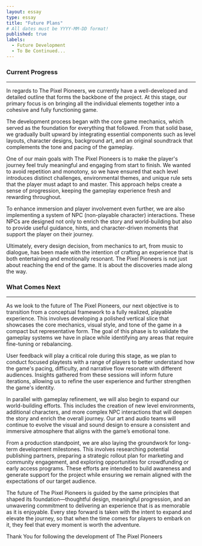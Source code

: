 ```yaml
---
layout: essay
type: essay
title: "Future Plans"
# All dates must be YYYY-MM-DD format!
published: true
labels:
  - Future Development
  - To Be Continued...
---
```




### Current Progress
-----

In regards to The Pixel Pioneers, we currently have a well-developed and detailed outline that forms the backbone of the project. At this stage, our primary focus is on bringing all the individual elements together into a cohesive and fully functioning game.

The development process began with the core game mechanics, which served as the foundation for everything that followed. From that solid base, we gradually built upward by integrating essential components such as level layouts, character designs, background art, and an original soundtrack that complements the tone and pacing of the gameplay.

One of our main goals with The Pixel Pioneers is to make the player's journey feel truly meaningful and engaging from start to finish. We wanted to avoid repetition and monotony, so we have ensured that each level introduces distinct challenges, environmental themes, and unique rule sets that the player must adapt to and master. This approach helps create a sense of progression, keeping the gameplay experience fresh and rewarding throughout.

To enhance immersion and player involvement even further, we are also implementing a system of NPC (non-playable character) interactions. These NPCs are designed not only to enrich the story and world-building but also to provide useful guidance, hints, and character-driven moments that support the player on their journey.

Ultimately, every design decision, from mechanics to art, from music to dialogue, has been made with the intention of crafting an experience that is both entertaining and emotionally resonant. The Pixel Pioneers is not just about reaching the end of the game. It is about the discoveries made along the way.



### What Comes Next 
-----
As we look to the future of The Pixel Pioneers, our next objective is to transition from a conceptual framework to a fully realized, playable experience. This involves developing a polished vertical slice that showcases the core mechanics, visual style, and tone of the game in a compact but representative form. The goal of this phase is to validate the gameplay systems we have in place while identifying any areas that require fine-tuning or rebalancing.

User feedback will play a critical role during this stage, as we plan to conduct focused playtests with a range of players to better understand how the game's pacing, difficulty, and narrative flow resonate with different audiences. Insights gathered from these sessions will inform future iterations, allowing us to refine the user experience and further strengthen the game's identity.

In parallel with gameplay refinement, we will also begin to expand our world-building efforts. This includes the creation of new level environments, additional characters, and more complex NPC interactions that will deepen the story and enrich the overall journey. Our art and audio teams will continue to evolve the visual and sound design to ensure a consistent and immersive atmosphere that aligns with the game’s emotional tone.

From a production standpoint, we are also laying the groundwork for long-term development milestones. This involves researching potential publishing partners, preparing a strategic rollout plan for marketing and community engagement, and exploring opportunities for crowdfunding or early access programs. These efforts are intended to build awareness and generate support for the project while ensuring we remain aligned with the expectations of our target audience.

The future of The Pixel Pioneers is guided by the same principles that shaped its foundation—thoughtful design, meaningful progression, and an unwavering commitment to delivering an experience that is as memorable as it is enjoyable. Every step forward is taken with the intent to expand and elevate the journey, so that when the time comes for players to embark on it, they feel that every moment is worth the adventure.

Thank You for following the development of The Pixel Pioneers